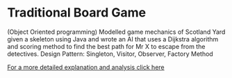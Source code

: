 # Traditional Board Game
(Object Oriented programming)
Modelled game mechanics of Scotland Yard given a skeleton using Java and wrote an AI that uses a Dijkstra algorithm and scoring method to find the best path for Mr X to escape from the detectives.
Design Pattern: Singleton, Visitor, Observer, Factory Method

[For a more detailed explanation and analysis click here](report.pdf)
